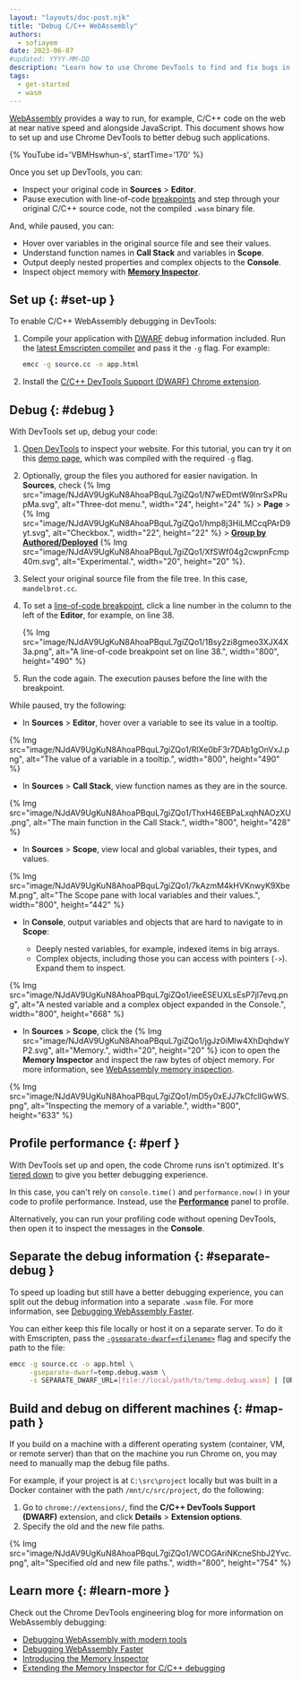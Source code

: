 ```yaml
---
layout: "layouts/doc-post.njk"
title: "Debug C/C++ WebAssembly"
authors:
  - sofiayem
date: 2023-06-07
#updated: YYYY-MM-DD
description: "Learn how to use Chrome DevTools to find and fix bugs in C/C++ WebAssembly."
tags:
  - get-started
  - wasm
---
```


[WebAssembly](https://developer.mozilla.org/docs/WebAssembly) provides a way to run, for example, C/C++ code on the web at near native speed and alongside JavaScript. This document shows how to set up and use Chrome DevTools to better debug such applications.

{% YouTube id='VBMHswhun-s', startTime='170' %}

Once you set up DevTools, you can:

- Inspect your original code in **Sources** > **Editor**.
- Pause execution with line-of-code [breakpoints](/docs/devtools/javascript/breakpoints/#loc) and step through your original C/C++ source code, not the compiled `.wasm` binary file.

And, while paused, you can:

- Hover over variables in the original source file and see their values.
- Understand function names in **Call Stack** and variables in **Scope**.
- Output deeply nested properties and complex objects to the **Console**.
- Inspect object memory with [**Memory Inspector**](/docs/devtools/memory-inspector/#wasm).

## Set up {: #set-up }

To enable C/C++ WebAssembly debugging in DevTools:

1. Compile your application with [DWARF](https://dwarfstd.org/) debug information included. Run the [latest Emscripten compiler](https://github.com/emscripten-core/emsdk#downloads--how-do-i-get-the-latest-emscripten-build) and pass it the `-g` flag. For example:

    ```bash
    emcc -g source.cc -o app.html
    ```
1. Install the [C/C++ DevTools Support (DWARF) Chrome extension](https://goo.gle/wasm-debugging-extension).

## Debug {: #debug }

With DevTools set up, debug your code:

1. [Open DevTools](/docs/devtools/open/) to inspect your website. For this tutorial, you can try it on this [demo page](https://emscripten-dbg-stories.netlify.app/mandelbrot.html), which was compiled with the required `-g` flag.
1. Optionally, group the files you authored for easier navigation. In **Sources**, check {% Img src="image/NJdAV9UgKuN8AhoaPBquL7giZQo1/N7wEDmtW9lnrSxPRupMa.svg", alt="Three-dot menu.", width="24", height="24" %} > **Page** > {% Img src="image/NJdAV9UgKuN8AhoaPBquL7giZQo1/hmp8j3HiLMCcqPArD9yt.svg", alt="Checkbox.", width="22", height="22" %} > [**Group by Authored/Deployed**](/docs/devtools/javascript/reference/#group-authored-and-deployed) {% Img src="image/NJdAV9UgKuN8AhoaPBquL7giZQo1/XfSWf04g2cwpnFcmp40m.svg", alt="Experimental.", width="20", height="20" %}.
1. Select your original source file from the file tree. In this case, `mandelbrot.cc`.
1. To set a [line-of-code breakpoint](/docs/devtools/javascript/breakpoints/#loc), click a line number in the column to the left of the **Editor**, for example, on line 38.

   {% Img src="image/NJdAV9UgKuN8AhoaPBquL7giZQo1/1Bsy2zi8gmeo3XJX4X3a.png", alt="A line-of-code breakpoint set on line 38.", width="800", height="490" %}

1. Run the code again. The execution pauses before the line with the breakpoint.

While paused, try the following:

- In **Sources** > **Editor**, hover over a variable to see its value in a tooltip.

{% Img src="image/NJdAV9UgKuN8AhoaPBquL7giZQo1/RlXe0bF3r7DAb1gOnVxJ.png", alt="The value of a variable in a tooltip.", width="800", height="490" %}

- In **Sources** > **Call Stack**, view function names as they are in the source.

{% Img src="image/NJdAV9UgKuN8AhoaPBquL7giZQo1/ThxH46EBPaLxqhNAOzXU.png", alt="The main function in the Call Stack.", width="800", height="428" %}

- In **Sources** > **Scope**, view local and global variables, their types, and values.

{% Img src="image/NJdAV9UgKuN8AhoaPBquL7giZQo1/7kAzmM4kHVKnwyK9XbeM.png", alt="The Scope pane with local variables and their values.", width="800", height="442" %}

- In **Console**, output variables and objects that are hard to navigate to in **Scope**:

  - Deeply nested variables, for example, indexed items in big arrays.
  - Complex objects, including those you can access with pointers (`->`). Expand them to inspect.

{% Img src="image/NJdAV9UgKuN8AhoaPBquL7giZQo1/ieeESEUXLsEsP7jl7evq.png", alt="A nested variable and a complex object expanded in the Console.", width="800", height="668" %}

- In **Sources** > **Scope**, click the {% Img src="image/NJdAV9UgKuN8AhoaPBquL7giZQo1/jgJz0iMIw4XhDqhdwYP2.svg", alt="Memory.", width="20", height="20" %} icon to open the **Memory Inspector** and inspect the raw bytes of object memory. For more information, see [WebAssembly memory inspection](/docs/devtools/memory-inspector/#wasm).

{% Img src="image/NJdAV9UgKuN8AhoaPBquL7giZQo1/mD5y0xEJJ7kCfclIGwWS.png", alt="Inspecting the memory of a variable.", width="800", height="633" %}

## Profile performance {: #perf }

With DevTools set up and open, the code Chrome runs isn't optimized. It's [tiered down](https://v8.dev/docs/wasm-compilation-pipeline#debugging) to give you better debugging experience.

In this case, you can't rely on `console.time()` and `performance.now()`  in your code to profile performance. Instead, use the [**Performance**](/docs/devtools/performance/reference/#record) panel to profile.

Alternatively, you can run your profiling code without opening DevTools, then open it to inspect the messages in the **Console**.

## Separate the debug information {: #separate-debug }

To speed up loading but still have a better debugging experience, you can split out the debug information into a separate `.wasm` file. For more information, see [Debugging WebAssembly Faster](/blog/faster-wasm-debugging/).

You can either keep this file locally or host it on a separate server. To do it with Emscripten, pass the [`-gseparate-dwarf=<filename>`](https://emscripten.org/docs/tools_reference/emcc.html#:~:text=%2Dgseparate%2Ddwarf%5B) flag and specify the path to the file:

```bash
emcc -g source.cc -o app.html \
     -gseparate-dwarf=temp.debug.wasm \
     -s SEPARATE_DWARF_URL=[file://local/path/to/temp.debug.wasm] | [URL]
```

## Build and debug on different machines {: #map-path }

If you build on a machine with a different operating system (container, VM, or remote server) than that on the machine you run Chrome on, you may need to manually map the debug file paths.

For example, if your project is at `C:\src\project` locally but was built in a Docker container with the path `/mnt/c/src/project`, do the following:

1. Go to `chrome://extensions/`, find the **C/C++ DevTools Support (DWARF)** extension, and click **Details** > **Extension options**.
1. Specify the old and the new file paths.

{% Img src="image/NJdAV9UgKuN8AhoaPBquL7giZQo1/WCOGAriNKcneShbJ2Yvc.png", alt="Specified old and new file paths.", width="800", height="754" %}

## Learn more {: #learn-more }

Check out the Chrome DevTools engineering blog for more information on WebAssembly debugging:

- [Debugging WebAssembly with modern tools](/blog/wasm-debugging-2020/)
- [Debugging WebAssembly Faster](/blog/faster-wasm-debugging/)
- [Introducing the Memory Inspector](/blog/memory-inspector/#introduction)
- [Extending the Memory Inspector for C/C++ debugging](/blog/memory-inspector-extended-cpp/)
